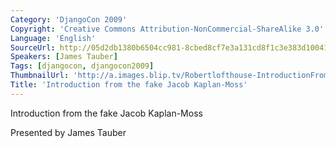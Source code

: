 ```yaml
---
Category: 'DjangoCon 2009'
Copyright: 'Creative Commons Attribution-NonCommercial-ShareAlike 3.0'
Language: 'English'
SourceUrl: http://05d2db1380b6504cc981-8cbed8cf7e3a131cd8f1c3e383d10041.r93.cf2.rackcdn.com/djangocon-2009/34_introduction-from-the-fake-jacob-kaplan-moss.ogv
Speakers: [James Tauber]
Tags: [djangocon, djangocon2009]
ThumbnailUrl: 'http://a.images.blip.tv/Robertlofthouse-IntroductionFromTheFakeJacobKaplanMoss840.png'
Title: 'Introduction from the fake Jacob Kaplan-Moss'
---
```

Introduction from the fake Jacob Kaplan-Moss

  
Presented by James Tauber
